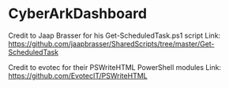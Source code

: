 # CyberArkDashboard



Credit to Jaap Brasser for his Get-ScheduledTask.ps1 script
Link: https://github.com/jaapbrasser/SharedScripts/tree/master/Get-ScheduledTask

Credit to evotec for their PSWriteHTML PowerShell modules
Link: https://github.com/EvotecIT/PSWriteHTML
